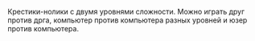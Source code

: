Крестики-нолики с двумя уровнями сложности. Можно играть друг против дрга, компьютер против компьютера разных уровней и юзер против компьютера.
